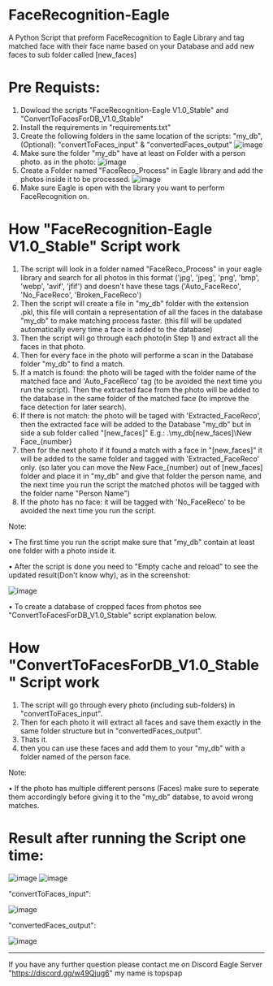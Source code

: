 # FaceRecognition-Eagle
A Python Script that preform FaceRecognition to Eagle Library and tag matched face with their face name based on your Database and add new faces to sub folder called [new_faces]

# Pre Requists:
1. Dowload the scripts "FaceRecognition-Eagle V1.0_Stable" and "ConvertToFacesForDB_V1.0_Stable"
2. Install the requirements in "requirements.txt"
3. Create the following folders in the same location of the scripts: "my_db", (Optional): "convertToFaces_input" & "convertedFaces_output"
![image](https://github.com/Topspap/FaceRecognition-Eagle/assets/30016184/6359c084-1221-4f5e-ac22-4cfed18337d0)
5. Make sure the folder "my_db" have at least on Folder with a person photo. as in the photo:
![image](https://github.com/Topspap/FaceRecognition-Eagle/assets/30016184/02033add-71ab-4a54-a714-244002981ae5)
6. Create a Folder named "FaceReco_Process" in Eagle library and add the photos inside it to be processed.
![image](https://github.com/Topspap/FaceRecognition-Eagle/assets/30016184/c9679efa-590c-4356-8368-46c8646b2f51)
8. Make sure Eagle is open with the library you want to perform FaceRecognition on.

# How "FaceRecognition-Eagle V1.0_Stable" Script work
1. The script will look in a folder named "FaceReco_Process" in your eagle library and search for all photos in this format ('jpg', 'jpeg', 'png', 'bmp', 'webp', 'avif', 'jfif') and doesn't have these tags ('Auto_FaceReco', 'No_FaceReco', 'Broken_FaceReco')
2. Then the script will create a file in "my_db" folder with the extension .pkl, this file will contain a representation of all the faces in the database "my_db" to make matching process faster. (this fill will be updated automatically every time a face is added to the database)
3. Then the script will go through each photo(in Step 1) and extract all the faces in that photo.
4. Then for every face in the photo will performe a scan in the Database folder "my_db" to find a match.
5. If a match is found: the photo will be taged with the folder name of the matched face and 'Auto_FaceReco' tag (to be avoided the next time you run the script). Then the extracted face from the photo will be added to the database in the same folder of the matched face (to improve the face detection for later search).
6. If there is not match: the photo will be taged with 'Extracted_FaceReco', then the extracted face will be added to the Database "my_db" but in side a sub folder called "[new_faces]" E.g.: .\my_db\[new_faces]\New Face_{number}
7. then for the next photo if it found a match with a face in "[new_faces]" it will be added to the same folder and tagged with 'Extracted_FaceReco' only. (so later you can move the New Face_{number} out of [new_faces] folder and place it in "my_db" and give that folder the person name, and the next time you run the script the matched photos will be tagged with the folder name "Person Name")
8. If the photo has no face: it will be tagged with 'No_FaceReco' to be avoided the next time you run the script.

Note:

• The first time you run the script make sure that "my_db" contain at least one folder with a photo inside it.

• After the script is done you need to "Empty cache and reload" to see the updated result(Don't know why), as in the screenshot:

![image](https://github.com/Topspap/FaceRecognition-Eagle/assets/30016184/67b6bc1a-2d0c-4e27-a76e-7f24ef0b23a6)

• To create a database of cropped faces from photos see "ConvertToFacesForDB_V1.0_Stable" script explanation below.

# How "ConvertToFacesForDB_V1.0_Stable" Script work
1. The script will go through every photo (including sub-folders) in "convertToFaces_input".
2. Then for each photo it will extract all faces and save them exactly in the same folder structure but in "convertedFaces_output".
3. Thats it.
4. then you can use these faces and add them to your "my_db" with a folder named of the person face.

Note:

• If the photo has multiple different persons (Faces) make sure to seperate them accordingly before giving it to the "my_db" databse, to avoid wrong matches.

# Result after running the Script one time:
![image](https://github.com/Topspap/FaceRecognition-Eagle/assets/30016184/20ea5ea6-391d-41e1-b5d4-2798014916d6)
![image](https://github.com/Topspap/FaceRecognition-Eagle/assets/30016184/0458a6c9-bfad-4d83-b6aa-f04c8d5deeb9)

"convertToFaces_input":

![image](https://github.com/Topspap/FaceRecognition-Eagle/assets/30016184/8e3307f2-f31c-45c5-ba1f-c669837443ed)

"convertedFaces_output":

![image](https://github.com/Topspap/FaceRecognition-Eagle/assets/30016184/94b15226-d82c-4d7f-a468-ddb899a1daa8)

-------------------------------------------------------------------
If you have any further question please contact me on Discord Eagle Server "https://discord.gg/w49Qjug6" my name is topspap
